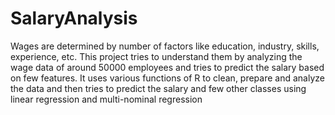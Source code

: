 # SalaryAnalysis
Wages are determined by number of factors like education, industry, skills, experience, etc. 
This project tries to understand them by analyzing the wage data of around 50000 employees and tries to predict the salary based on few features. 
It uses various functions of R to clean, prepare and analyze the data and then tries to predict the salary and few other classes using linear regression and multi-nominal regression
